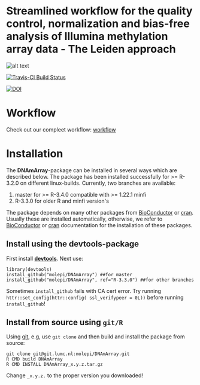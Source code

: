 # Streamlined workflow for the quality control, normalization and bias-free analysis of Illumina methylation array data - The Leiden approach #


![alt text](http://www.molepi.nl/images/logo.png)
	  
[![Travis-CI Build Status](https://travis-ci.org/molepi/DNAmArray.svg?branch=master)](https://travis-ci.org/molepi/DNAmArray)
	     
[![DOI](https://zenodo.org/badge/DOI/10.5281/zenodo.158908.svg)](https://doi.org/10.5281/zenodo.158908)


# Workflow #

Check out our compleet workflow: [workflow](https://molepi.github.io/DNAmArray_workflow/)

# Installation #

The **DNAmArray**-package can be installed in several ways which are
described below. The package has been installed successfully for >=
R-3.2.0 on different linux-builds. Currently, two branches are
available:
1. master for >= R-3.4.0 compatible with >= 1.22.1 minfi
2. R-3.3.0  for older R and minfi version's

The package depends on many other packages from
[BioConductor](https://www.bioconductor.org) or
[cran](https://cran.r-project.org/). Usually these are installed
automatically, otherwise, we refer to
[BioConductor](https://www.bioconductor.org/install/) or
[cran](https://cran.r-project.org/doc/manuals/r-release/R-admin.html#Installing-packages)
documentation for the installation of these packages.

## Install using the **devtools**-package ##

First install [**devtools**](https://github.com/hadley/devtools). Next
use:

```{r devtools, eval=FALSE}
library(devtools)
install_github("molepi/DNAmArray") ##for master
install_github("molepi/DNAmArray", ref="R-3.3.0") ##for other branches
```

Sometimes `install_github` fails with CA cert error. Try running `httr::set_config(httr::config( ssl_verifypeer = 0L))` before running `install_github`!

## Install from source using `git/R` ##

Using [git](https://git-scm.com/), e.g, use `git clone` and then build
and install the package from source:

```{r git, engine='bash', eval=FALSE}
git clone git@git.lumc.nl:molepi/DNAmArray.git
R CMD build DNAmArray
R CMD INSTALL DNAmArray_x.y.z.tar.gz
```
Change `_x.y.z.` to the proper version you downloaded!
    

